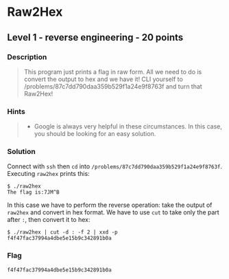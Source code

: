 # Raw2Hex
## Level 1 - reverse engineering - 20 points

### Description
> This program just prints a flag in raw form. All we need to do is convert the output to hex and we have it! CLI yourself to /problems/87c7dd790daa359b529f1a24e9f8763f and turn that Raw2Hex!

### Hints
> * Google is always very helpful in these circumstances. In this case, you should be looking for an easy solution.

### Solution

Connect with `ssh` then `cd` into `/problems/87c7dd790daa359b529f1a24e9f8763f`. Executing `raw2hex` prints this:

```
$ ./raw2hex
The flag is:7JM^B
```

In this case we have to perform the reverse operation: take the output of `raw2hex` and convert in hex format. We have to use `cut` to take only the part after `:`, then convert it to hex:

```
$ ./raw2hex | cut -d : -f 2 | xxd -p
f4f47fac37994a4dbe5e15b9c342891b0a
```

### Flag
```
f4f47fac37994a4dbe5e15b9c342891b0a
```